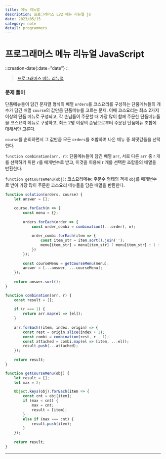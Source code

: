 ```yaml
---
title: 메뉴 리뉴얼
description: 프로그래머스 LV2 메뉴 리뉴얼 js 
date: 2023/05/15
category: note
detail: programmers
---
```


# 프로그래머스 메뉴 리뉴얼 JavaScript
::creation-date{:date="date"}
::

> <a href="https://school.programmers.co.kr/learn/courses/30/lessons/72411" target="_blank" class="font-bold">프로그래머스 메뉴 리뉴얼</a>

### 문제 풀이
단품메뉴들이 담긴 문자열 형식의 배열 `orders`를 코스요리를 구성하는 단품메뉴들의 개수가 담긴 배열 `course`의 값만큼 단품메뉴를 고르는 문제. 이때 코스요리는 최소 2가지 이상의 단품 메뉴로 구성되고, 각 손님들이 주문할 때 가장 많이 함께 주문한 단품메뉴들을 코스요리 메뉴로 구성하고, 최소 2명 이상의 손님으로부터 주문된 단품메뉴 조합에 대해서만 고른다.  

`course`를 순회하면서 그 값만큼 모든 `orders`를 조합하여 나온 메뉴 중 최댓값들을 선택한다.  

`function combination(arr, r)`: 단품메뉴들이 담긴 배열 `arr`, 서로 다른 `arr` 중 r 개를 선택하기 위한 `r`를 매개변수로 받고, 이것을 이용해 r 개를 선택한 조합들의 배열을 반환한다.  

`function getCourseMenu(obj)`: 코스요리메뉴: 주문수 형태의 객체 `obj`를 매개변수로 받아 가장 많이 주문한 코스요리 메뉴들을 담은 배열을 반환한다.  


```js
function solution(orders, course) {
    let answer = [];

    course.forEach(n => {
        const menu = {};
        
        orders.forEach(order => {
            const order_combi = combination([...order], n);
            
            order_combi.forEach(item => {
                const item_str = item.sort().join('');
                menu[item_str] = menu[item_str] ? menu[item_str] + 1 : 1;
            })
        });
        
        const courseMenu = getCourseMenu(menu);
        answer = [...answer, ...courseMenu];
    });
    
    return answer.sort();
}

function combination(arr, r) {
    const result = [];
    
    if (r === 1) {
        return arr.map(el => [el]);
    }
    
    arr.forEach((item, index, origin) => {
        const rest = origin.slice(index + 1);
        const combi = combination(rest, r - 1);
        const attached = combi.map(el => [item, ...el]);
        result.push(...attached);
    });
    
    return result;
}

function getCourseMenu(obj) {
    let result = [];
    let max = 2;

    Object.keys(obj).forEach(item => {
        const cnt = obj[item];
        if (max < cnt) {
            max = cnt;
            result = [item];
        }
        else if (max === cnt) {
            result.push(item);
        }
    });
    
    return result;
}

```

---